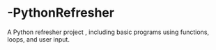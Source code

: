 # -PythonRefresher
A Python refresher project , including basic programs using functions, loops, and user input. 
